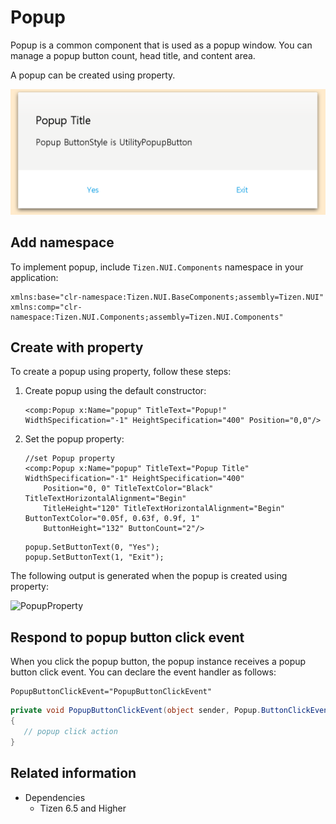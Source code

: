 # Popup
Popup is a common component that is used as a popup window. You can manage a popup button count, head title, and content area.

A popup can be created using property.

![PopupProperty](./media/PopupProperty.png)

## Add namespace
To implement popup, include `Tizen.NUI.Components` namespace in your application:

```xaml
xmlns:base="clr-namespace:Tizen.NUI.BaseComponents;assembly=Tizen.NUI"
xmlns:comp="clr-namespace:Tizen.NUI.Components;assembly=Tizen.NUI.Components"
```

## Create with property

To create a popup using property, follow these steps:

1. Create popup using the default constructor:

    ```xaml
    <comp:Popup x:Name="popup" TitleText="Popup!" WidthSpecification="-1" HeightSpecification="400" Position="0,0"/>
    ```

2. Set the popup property:

    ```xaml
    //set Popup property
    <comp:Popup x:Name="popup" TitleText="Popup Title" WidthSpecification="-1" HeightSpecification="400"
        Position="0, 0" TitleTextColor="Black" TitleTextHorizontalAlignment="Begin"
        TitleHeight="120" TitleTextHorizontalAlignment="Begin" ButtonTextColor="0.05f, 0.63f, 0.9f, 1"
        ButtonHeight="132" ButtonCount="2"/>
    ```

    ```xaml
    popup.SetButtonText(0, "Yes");
    popup.SetButtonText(1, "Exit");
    ```

The following output is generated when the popup is created using property:

![PopupProperty](./media/Popup.png)

## Respond to popup button click event
When you click the popup button, the popup instance receives a popup button click event.
You can declare the event handler as follows:

```xaml
PopupButtonClickEvent="PopupButtonClickEvent"
```

```csharp
private void PopupButtonClickEvent(object sender, Popup.ButtonClickEventArgs e)
{
   // popup click action
}
```

## Related information
- Dependencies
  -   Tizen 6.5 and Higher

